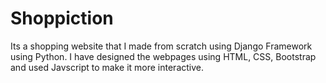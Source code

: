 # Shoppiction
Its a shopping website that I made from scratch using Django Framework using Python. I have designed the webpages using HTML, CSS, Bootstrap and used Javscript to make it more interactive.
